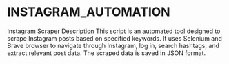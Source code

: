 # INSTAGRAM_AUTOMATION
Instagram Scraper  Description  This script is an automated tool designed to scrape Instagram posts based on specified keywords. It uses Selenium and Brave browser to navigate through Instagram, log in, search hashtags, and extract relevant post data. The scraped data is saved in JSON format.
